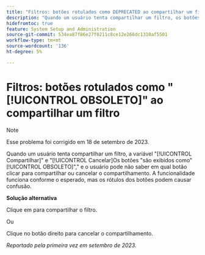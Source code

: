 ```yaml
---
title: "Filtros: botões rotulados como DEPRECATED ao compartilhar um filtro"
description: "Quando um usuário tenta compartilhar um filtro, os botões Compartilhar e Cancelar são exibidos como OBSOLETOS e o usuário pode não saber qual botão clicar para compartilhar ou cancelar o compartilhamento. A funcionalidade funciona conforme o esperado, mas os rótulos dos botões podem causar confusão."
hidefromtoc: true
feature: System Setup and Administration
source-git-commit: 534ea87f86e27f0211c8ce12e266dc1310af5501
workflow-type: tm+mt
source-wordcount: '136'
ht-degree: 5%

---
```



# Filtros: botões rotulados como &quot;[!UICONTROL OBSOLETO]&quot; ao compartilhar um filtro

>[!NOTE]
>
>Esse problema foi corrigido em 18 de setembro de 2023.

Quando um usuário tenta compartilhar um filtro, a variável &quot;[!UICONTROL Compartilhar]&quot; e &quot;[!UICONTROL Cancelar]Os botões &quot;são exibidos como&quot;[!UICONTROL OBSOLETO]&quot;,&quot; e o usuário pode não saber em qual botão clicar para compartilhar ou cancelar o compartilhamento. A funcionalidade funciona conforme o esperado, mas os rótulos dos botões podem causar confusão.

**Solução alternativa**

Clique em para compartilhar o filtro.

Ou

Clique no botão direito para cancelar o compartilhamento.

_Reportado pela primeira vez em setembro de 2023._
